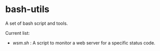 bash-utils
==========

A set of bash script and tools.

Current list:
 - *wsm.sh* : A script to monitor a web server for a specific status code.

